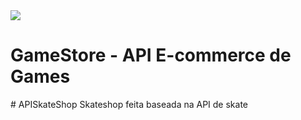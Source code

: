 <img src="http://img.shields.io/static/v1?label=STATUS&message=EM%20DESENVOLVIMENTO&color=GREEN&style=for-the-badge"/>
<h1>GameStore - API E-commerce de Games</h1>
# APISkateShop
Skateshop feita baseada na API de skate 
